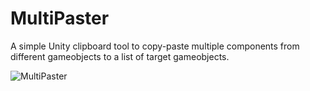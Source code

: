 # MultiPaster
A simple Unity clipboard tool to copy-paste multiple components from different gameobjects to a list of target gameobjects. 

![MultiPaster](https://github.com/amaljoydev/MultiPaster/assets/65661307/5246b2aa-65b3-4df6-a01d-b776ec71838e)
